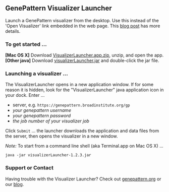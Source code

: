 ## GenePattern Visualizer Launcher

Launch a GenePattern visualizer from the desktop. Use this instead of the 'Open Visualizer' link embedded in the web page. This [blog post](http://software.broadinstitute.org/cancer/software/genepattern/blog/2017/03/16/java-applet-based-visualizers-no-longer-function-in-any-browser) has more details.

### To get started ... 
**\[Mac OS X\]** Download [VisualizerLauncher.app.zip](https://github.com/genepattern/VisualizerLauncher/releases/download/v1.2.3/VisualizerLauncher.app.zip), unzip, and open the app.
**\[Other java\]** Download [visualizerLauncher.jar](https://github.com/genepattern/VisualizerLauncher/releases/download/v1.2.3/visualizerLauncher-1.2.3.jar) and double-click the jar file.

### Launching a visualizer ...
The VisualizerLauncher opens in a new application window. If for some reason it is hidden, look for the "VisualizerLauncher" java application icon in your dock. Enter ...
* server, e.g. `https://genepattern.broadinstitute.org/gp`
* _your genepattern username_
* _your genepattern password_
* _the job number of your visualizer job_

Click `Submit` ... the launcher downloads the application and data files from the server, then opens the visualizer in a new window.
<!--
Name | Value
------------: | :-------------
server | https://genepattern.broadinstitute.org/gp
username | _your genepattern username_
password | _your genepattern password_
job number | _the job number of your visualizer job_
-->

*Note:* To start from a command line shell (aka Terminal.app on Mac OS X) ...
```
java -jar visualizerLauncher-1.2.3.jar
```

### Support or Contact

Having trouble with the Visualizer Launcher? Check out [genepattern.org](https://genepattern.org/) or our [blog](http://software.broadinstitute.org/cancer/software/genepattern/blog).

